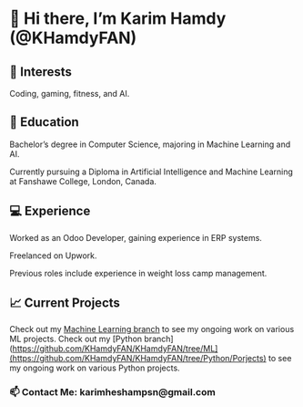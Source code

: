 <h1>👋 Hi there, I’m Karim Hamdy (@KHamdyFAN)</h1>


<h2>👀 Interests</h2>
Coding, gaming, fitness, and AI.


<h2>🌱 Education</h2>

Bachelor’s degree in Computer Science, majoring in Machine Learning and AI.

Currently pursuing a Diploma in Artificial Intelligence and Machine Learning at Fanshawe College, London, Canada.

<h2>💻 Experience</h2>

Worked as an Odoo Developer, gaining experience in ERP systems.

Freelanced on Upwork.

Previous roles include experience in weight loss camp management.

<h2>📈 Current Projects</h2>

Check out my [Machine Learning branch](https://github.com/KHamdyFAN/KHamdyFAN/tree/ML) to see my ongoing work on various ML projects.
Check out my [Python branch](https://github.com/KHamdyFAN/KHamdyFAN/tree/ML](https://github.com/KHamdyFAN/KHamdyFAN/tree/Python/Porjects) to see my ongoing work on various Python projects.

<h3>📫 Contact Me: karimheshampsn@gmail.com</h3>

